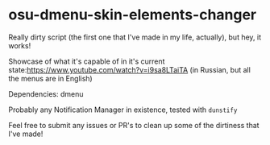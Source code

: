 # osu-dmenu-skin-elements-changer
Really dirty script (the first one that I've made in my life, actually), but hey, it works! 


Showcase of what it's capable of in it's current state:https://www.youtube.com/watch?v=i9sa8LTaiTA (in Russian, but all the menus are in English)

Dependencies:
dmenu

Probably any Notification Manager in existence, tested with `dunstify`

Feel free to submit any issues or PR's to clean up some of the dirtiness that I've made!
